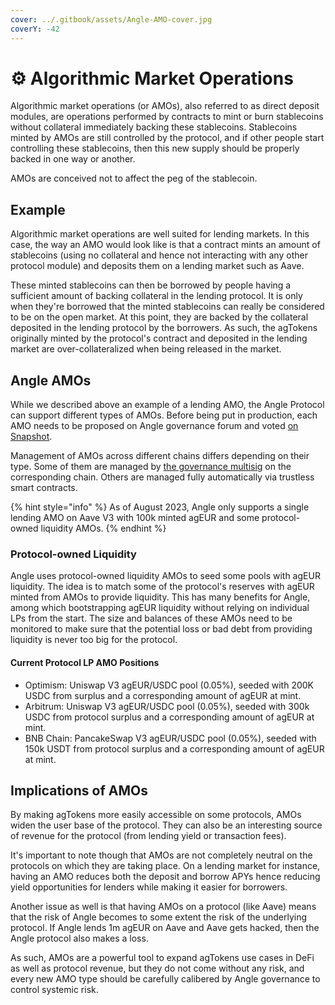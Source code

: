 ```yaml
---
cover: ../.gitbook/assets/Angle-AMO-cover.jpg
coverY: -42
---
```


# ⚙️ Algorithmic Market Operations

Algorithmic market operations (or AMOs), also referred to as direct deposit modules, are operations performed by contracts to mint or burn stablecoins without collateral immediately backing these stablecoins. Stablecoins minted by AMOs are still controlled by the protocol, and if other people start controlling these stablecoins, then this new supply should be properly backed in one way or another.

AMOs are conceived not to affect the peg of the stablecoin.

## Example

Algorithmic market operations are well suited for lending markets. In this case, the way an AMO would look like is that a contract mints an amount of stablecoins (using no collateral and hence not interacting with any other protocol module) and deposits them on a lending market such as Aave.

These minted stablecoins can then be borrowed by people having a sufficient amount of backing collateral in the lending protocol. It is only when they're borrowed that the minted stablecoins can really be considered to be on the open market. At this point, they are backed by the collateral deposited in the lending protocol by the borrowers. As such, the agTokens originally minted by the protocol's contract and deposited in the lending market are over-collateralized when being released in the market.

## Angle AMOs

While we described above an example of a lending AMO, the Angle Protocol can support different types of AMOs. Before being put in production, each AMO needs to be proposed on Angle governance forum and voted [on Snapshot](https://snapshot.org/#/anglegovernance.eth).

Management of AMOs across different chains differs depending on their type. Some of them are managed by [the governance multisig](../governance/angle-dao.md#🗳-voting) on the corresponding chain. Others are managed fully automatically via trustless smart contracts.

{% hint style="info" %}
As of August 2023, Angle only supports a single lending AMO on Aave V3 with 100k minted agEUR and some protocol-owned liquidity AMOs.
{% endhint %}

### Protocol-owned Liquidity

Angle uses protocol-owned liquidity AMOs to seed some pools with agEUR liquidity. The idea is to match some of the protocol's reserves with agEUR minted from AMOs to provide liquidity. This has many benefits for Angle, among which bootstrapping agEUR liquidity without relying on individual LPs from the start. The size and balances of these AMOs need to be monitored to make sure that the potential loss or bad debt from providing liquidity is never too big for the protocol.

#### Current Protocol LP AMO Positions

- Optimism: Uniswap V3 agEUR/USDC pool (0.05%), seeded with 200K USDC from surplus and a corresponding amount of agEUR at mint.
- Arbitrum: Uniswap V3 agEUR/USDC pool (0.05%), seeded with 300k USDC from protocol surplus and a corresponding amount of agEUR at mint.
- BNB Chain: PancakeSwap V3 agEUR/USDC pool (0.05%), seeded with 150k USDT from protocol surplus and a corresponding amount of agEUR at mint.

## Implications of AMOs

By making agTokens more easily accessible on some protocols, AMOs widen the user base of the protocol. They can also be an interesting source of revenue for the protocol (from lending yield or transaction fees).

It's important to note though that AMOs are not completely neutral on the protocols on which they are taking place. On a lending market for instance, having an AMO reduces both the deposit and borrow APYs hence reducing yield opportunities for lenders while making it easier for borrowers.

Another issue as well is that having AMOs on a protocol (like Aave) means that the risk of Angle becomes to some extent the risk of the underlying protocol. If Angle lends 1m agEUR on Aave and Aave gets hacked, then the Angle protocol also makes a loss.

As such, AMOs are a powerful tool to expand agTokens use cases in DeFi as well as protocol revenue, but they do not come without any risk, and every new AMO type should be carefully calibered by Angle governance to control systemic risk.
